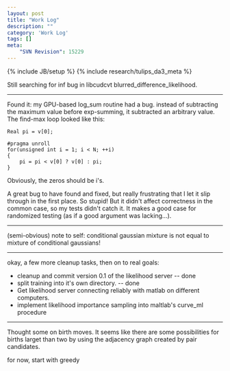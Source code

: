 ```yaml
---
layout: post
title: "Work Log"
description: ""
category: 'Work Log'
tags: []
meta: 
    "SVN Revision": 15229
---
```

{% include JB/setup %}
{% include research/tulips_da3_meta %}

Still searching for inf bug in libcudcvt blurred_difference_likelihood.

---

Found it:  my GPU-based log_sum routine had a bug.  instead of subtracting the maximum value before exp-summing, it subtracted an arbitrary value.  The find-max loop looked like this:

    Real pi = v[0];

    #pragma unroll
    for(unsigned int i = 1; i < N; ++i)
    {
        pi = pi < v[0] ? v[0] : pi;
    }

Obviously, the zeros should be i's.

A great bug to have found and fixed, but really frustrating that I let it slip through in the first place.  So stupid!  But it didn't affect correctness in the common case, so my tests didn't catch it.  It makes a good case for randomized testing (as if a good argument was lacking...).

---

(semi-obvious) note to self: conditional gaussian mixture is not equal to mixture of conditional gaussians!

---
okay, a few more cleanup tasks, then on to real goals:

* cleanup and commit version 0.1 of the likelihood server -- done
* split training into it's own directory. -- done
* Get likelihood server connecting reliably with matlab on different computers.
* implement likelihood importance sampling into maltlab's curve_ml procedure 

---

Thought some on birth moves.  It seems like there are some possibilities for births larget than two by using the adjacency graph created by pair candidates.

for now, start with greedy
    
